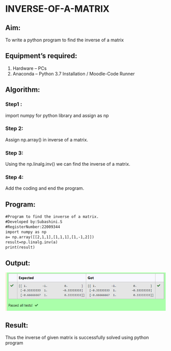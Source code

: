 # INVERSE-OF-A-MATRIX
## Aim:
To write a python program to find the inverse of a matrix
## Equipment’s required:
1. 	Hardware – PCs
2. 	Anaconda – Python 3.7 Installation / Moodle-Code Runner
## Algorithm:
### Step1 :
 import numpy for python library and assign as np
### Step 2:
Assign np.array() in inverse of a matrix.
### Step 3:
Using the np.linalg.inv() we can find the inverse of a matrix.
### Step 4:
Add the coding and end the program.

## Program:
```
#Program to find the inverse of a matrix.
#Developed by:Subashini.S 
#RegisterNumber:22009344
import numpy as np
a= np.array([[2,1,1],[1,1,1],[1,-1,2]])
result=np.linalg.inv(a)
print(result)
```
## Output:
![output](/Screenshot_20221228_061829.png)
## Result:
Thus the inverse of given matrix is successfully solved using python program

